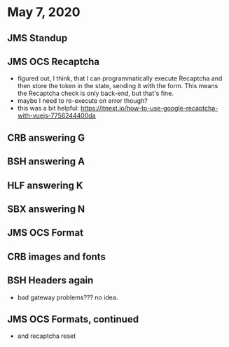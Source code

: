 # May 7, 2020

## JMS Standup

## JMS OCS Recaptcha
- figured out, I think, that I can programmatically execute Recaptcha and then store the token in the state, sending it with the form. This means the Recaptcha check is only back-end, but that's fine. 
- maybe I need to re-execute on error though?
- this was a bit helpful: https://itnext.io/how-to-use-google-recaptcha-with-vuejs-7756244400da

## CRB answering G

## BSH answering A

## HLF answering K

## SBX answering N

## JMS OCS Format

## CRB images and fonts

## BSH Headers again
- bad gateway problems??? no idea.

## JMS OCS Formats, continued
- and recaptcha reset